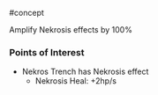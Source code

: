#concept 

Amplify Nekrosis effects by 100%


### Points of Interest
- Nekros Trench has Nekrosis effect
	- Nekrosis Heal: +2hp/s